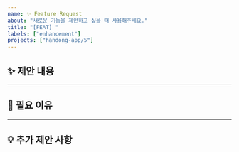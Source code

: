```yaml
---
name: ✨ Feature Request
about: "새로운 기능을 제안하고 싶을 때 사용해주세요."
title: "[FEAT] "
labels: ["enhancement"]
projects: ["handong-app/5"]
---
```


<!-- CMS 이슈 가이드 -->
<!-- 가이드이므로 필요없는 내용은 지워주셔도 됩니다! -->

## ✨ 제안 내용
<!-- 어떤 기능이 필요하다고 생각하는지 설명해주세요
e.g., 유저 프로필 편집 기능이 필요합니다. -->

___ 

## 📌 필요 이유
<!-- 이 기능이 왜 필요한지, 어떤 문제를 해결하는지 적어주세요
e.g., 현재는 회원 가입 후 정보를 수정할 수 없습니다. -->

___ 

## 💡 추가 제안 사항
<!-- 관련 아이디어나 구현에 참고할 만한 자료가 있다면 적어주세요
e.g.,
- Figma 디자인 링크
- 유사 서비스 참고 등 -->